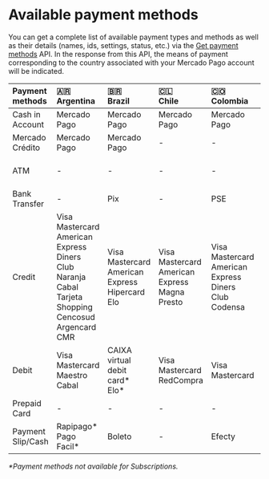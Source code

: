 # Available payment methods

You can get a complete list of available payment types and methods as well as their details (names, ids, settings, status, etc.) via the [Get payment methods](/developers/en/reference/payment_methods/_payment_methods/get) API. In the response from this API, the means of payment corresponding to the country associated with your Mercado Pago account will be indicated.

| Payment methods | 🇦🇷 <br> Argentina | 🇧🇷 <br> Brazil | 🇨🇱 <br>  Chile | 🇨🇴 <br>  Colombia | 🇲🇽 <br> Mexico | 🇵🇪 <br> Peru | 🇺🇾 <br> Uruguay |
| :--- | :--- | :--- | :--- | :--- | :--- | :--- | :--- |
| Cash in Account | Mercado Pago | Mercado Pago | Mercado Pago | Mercado Pago | Mercado Pago | Mercado Pago | Mercado Pago |
| Mercado Crédito | Mercado Pago | Mercado Pago | - | - | Mercado Pago | - | - |
| ATM | - | - | - | - | Bancomer <br> Citibanamex <br> Santander | PagoEfectivo | - |
| Bank Transfer | - | Pix | - | PSE | CLABE | - | - |
| Credit | Visa <br> Mastercard <br> American Express <br> Diners Club <br> Naranja <br> Cabal <br> Tarjeta Shopping <br> Cencosud <br> Argencard <br> CMR | Visa <br> Mastercard <br> American Express <br> Hipercard <br> Elo | Visa <br> Mastercard <br> American Express <br> Magna <br> Presto | Visa <br> Mastercard <br> American Express <br> Diners Club <br> Codensa | Visa <br> Mastercard <br> American Express | Visa <br> Diners Club <br> Mastercard <br> American Express | Visa <br> Mastercard <br> Oca <br> American Express <br> Creditel <br> Líder |
| Debit | Visa <br> Mastercard <br> Maestro <br> Cabal | CAIXA virtual debit card* <br> Elo* | Visa <br> Mastercard <br> RedCompra | Visa <br> Mastercard | Visa <br> Mastercard | Visa <br> Mastercard | Visa |
| Prepaid Card | - | - | - | - | Mercado Pago | - | - |
| Payment Slip/Cash | Rapipago* <br> Pago Facil* | Boleto | - | Efecty | Oxxo <br> PayCash | - | Abitab <br> Red Pagos |

_*Payment methods not available for Subscriptions._